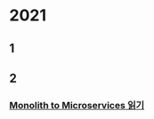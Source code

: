 # 2021

## 1

## 2

### [Monolith to Microservices 읽기](https://github.com/jslivane/public-logs/projects/1)
